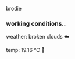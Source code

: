 brodie

<!--weather_start-->
### working conditions..

weather: broken clouds ☁️

temp: 19.16 °C 👕

<!--weather_end-->
